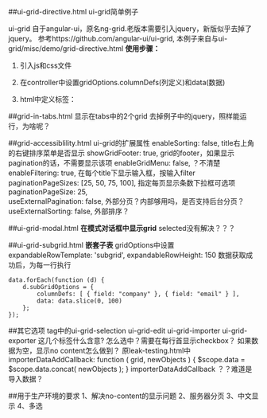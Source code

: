 
##ui-grid-directive.html
ui-grid简单例子

ui-grid 自于angular-ui，原名ng-grid.老版本需要引入jquery，新版似乎去掉了jquery。 
参考https://github.com/angular-ui/ui-grid, 本例子来自与ui-grid/misc/demo/grid-directive.html
**使用步骤：**

1. 引入js和css文件

	<link rel="stylesheet" href="//netdna.bootstrapcdn.com/bootstrap/3.0.2/css/bootstrap.min.css" />
	<link href="//cdn.bootcss.com/angular-ui-grid/3.0.6/ui-grid.css" rel="stylesheet">
	<script src="//cdn.bootcss.com/angular.js/1.2.26/angular.js"></script>
	<script src="//cdn.bootcss.com/angular-ui-grid/3.0.6/ui-grid.js"></script>

2. 在controller中设置gridOptions.columnDefs(列定义)和data(数据)

3. html中定义标签：

	<div ui-grid="gridOptions" class="grid" ui-grid-resize-columns></div>

##grid-in-tabs.html
显示在tabs中的2个grid
去掉例子中的jquery，照样能运行，为啥呢？

##grid-accessiblility.html
ui-grid的扩展属性
enableSorting: false,	title右上角的右键排序菜单是否显示
showGridFooter: true,	grid的footer，如果显示pagination的话，不需要显示该项
enableGridMenu: false,	？不清楚
enableFiltering: true,	在每个title下显示输入框，按输入filter
paginationPageSizes: [25, 50, 75, 100],	指定每页显示条数下拉框可选项
paginationPageSize: 25,		
useExternalPagination: false,	外部分页？内部够用吗，是否支持后台分页？
useExternalSorting: false,		外部排序？

##ui-grid-modal.html
**在模式对话框中显示grid**
selected没有解决？？？

##ui-grid-subgrid.html
**嵌套子表**
gridOptions中设置
expandableRowTemplate: 'subgrid',
expandableRowHeight: 150
数据获取成功后，为每一行执行

	data.forEach(function (d) {
	    d.subGridOptions = {
	        columnDefs: [ { field: "company" }, { field: "email" } ],
	        data: data.slice(0, 100)
	    };
	});

##其它选项
tag中的ui-grid-selection ui-grid-edit ui-grid-importer ui-grid-exporter 这几个标签什么含意?
怎么选中？需要在每行首显示checkbox？
如果数据为空，显示no content怎么做到？
原leak-testing.html中
importerDataAddCallback: function ( grid, newObjects ) {
            $scope.data = $scope.data.concat( newObjects );
          }
importerDataAddCallback ？？难道是导入数据？


##用于生产环境的要求
1、解决no-content的显示问题
2、服务器分页
3、中文显示
4、多选

